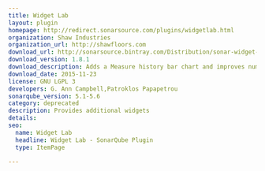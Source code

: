 ```yaml
---
title: Widget Lab
layout: plugin
homepage: http://redirect.sonarsource.com/plugins/widgetlab.html
organization: Shaw Industries
organization_url: http://shawfloors.com
download_url: http://sonarsource.bintray.com/Distribution/sonar-widget-lab-plugin/sonar-widget-lab-plugin-1.8.1.jar
download_version: 1.8.1
download_description: Adds a Measure history bar chart and improves number formatting in security tag widgets
download_date: 2015-11-23
license: GNU LGPL 3
developers: G. Ann Campbell,Patroklos Papapetrou
sonarqube_version: 5.1-5.6
category: deprecated
description: Provides additional widgets
details: 
seo: 
  name: Widget Lab
  headline: Widget Lab - SonarQube Plugin
  type: ItemPage

---
```

